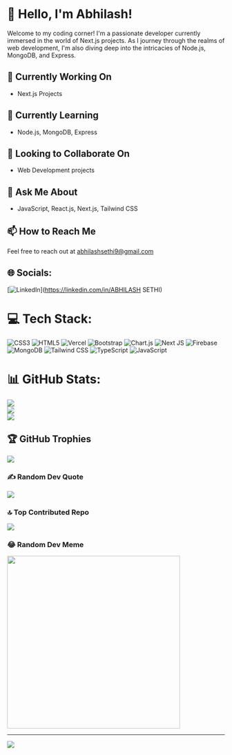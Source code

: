 # 👋 Hello, I'm Abhilash!

Welcome to my coding corner! I'm a passionate developer currently immersed in the world of Next.js projects. As I journey through the realms of web development, I'm also diving deep into the intricacies of Node.js, MongoDB, and Express.

## 🔭 Currently Working On

- Next.js Projects

## 🌱 Currently Learning

- Node.js, MongoDB, Express

## 👯 Looking to Collaborate On

- Web Development projects

## 💬 Ask Me About

- JavaScript, React.js, Next.js, Tailwind CSS

## 📫 How to Reach Me

Feel free to reach out at [abhilashsethi9@gmail.com](mailto:abhilashsethi9@gmail.com)

## 🌐 Socials:
[![LinkedIn](https://img.shields.io/badge/LinkedIn-%230077B5.svg?logo=linkedin&logoColor=white)](https://linkedin.com/in/ABHILASH SETHI) 

# 💻 Tech Stack:
![CSS3](https://img.shields.io/badge/css3-%231572B6.svg?style=for-the-badge&logo=css3&logoColor=white) ![HTML5](https://img.shields.io/badge/HTML5-%23E34F26.svg?style=for-the-badge&logo=html5&logoColor=white) ![Vercel](https://img.shields.io/badge/vercel-%23000000.svg?style=for-the-badge&logo=vercel&logoColor=white) ![Bootstrap](https://img.shields.io/badge/bootstrap-%238511FA.svg?style=for-the-badge&logo=bootstrap&logoColor=white) ![Chart.js](https://img.shields.io/badge/chart.js-F5788D.svg?style=for-the-badge&logo=chart.js&logoColor=white) ![Next JS](https://img.shields.io/badge/Next-black?style=for-the-badge&logo=next.js&logoColor=white) ![Firebase](https://img.shields.io/badge/Firebase-039BE5?style=for-the-badge&logo=Firebase&logoColor=white) ![MongoDB](https://img.shields.io/badge/MongoDB-%234ea94b.svg?style=for-the-badge&logo=mongodb&logoColor=white) ![Tailwind CSS](https://img.shields.io/badge/Tailwind%20CSS-%2338B2AC.svg?style=for-the-badge&logo=tailwind-css&logoColor=white) ![TypeScript](https://img.shields.io/badge/TypeScript-%23007ACC.svg?style=for-the-badge&logo=typescript&logoColor=white) ![JavaScript](https://img.shields.io/badge/JavaScript-%23F7DF1E.svg?style=for-the-badge&logo=javascript&logoColor=black)

# 📊 GitHub Stats:
![](https://github-readme-stats.vercel.app/api?username=abhilashsethi&theme=dark&hide_border=true&include_all_commits=false&count_private=false)<br/>
![](https://github-readme-streak-stats.herokuapp.com/?user=abhilashsethi&theme=dark&hide_border=true)<br/>
![](https://github-readme-stats.vercel.app/api/top-langs/?username=abhilashsethi&theme=dark&hide_border=true&include_all_commits=false&count_private=false&layout=compact)

## 🏆 GitHub Trophies
![](https://github-profile-trophy.vercel.app/?username=abhilashsethi&theme=radical&no-frame=false&no-bg=false&margin-w=4)

### ✍️ Random Dev Quote
![](https://quotes-github-readme.vercel.app/api?type=horizontal&theme=radical)

### 🔝 Top Contributed Repo
![](https://github-contributor-stats.vercel.app/api?username=abhilashsethi&limit=5&theme=dracula&combine_all_yearly_contributions=true)

### 😂 Random Dev Meme
<img src='https://randommeme-five.vercel.app/' style="height: 400px;"/>

---
[![](https://visitcount.itsvg.in/api?id=abhilashsethi&icon=0&color=0)](https://visitcount.itsvg.in)


